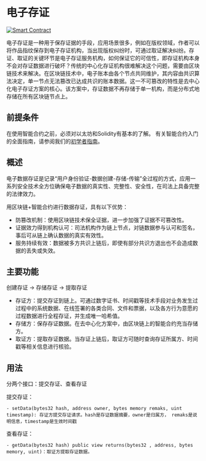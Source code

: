 # 电子存证

[![Smart Contract](https://badgen.net/badge/smart-contract/Solidity/orange)](https://soliditylang.org/) 

电子存证是一种用于保存证据的手段，应用场景很多，例如在版权领域，作者可以将作品指纹保存到电子存证机构，当出现版权纠纷时，可通过取证解决纠纷。存证、取证的关键环节是电子存证服务机构，如何保证它的可信性，即存证机构本身不会对存证数据进行破坏？传统的中心化存证机构很难解决这个问题，需要由区块链技术来解决。在区块链技术中，电子账本由各个节点共同维护，其内容由共识算法决定，单一节点无法篡改已达成共识的账本数据。这一不可篡改的特性是去中心化电子存证方案的核心。该方案中，存证数据不再存储于单一机构，而是分布式地存储在所有区块链节点上。

## 前提条件

在使用智能合约之前，必须对以太坊和Solidity有基本的了解。
有关智能合约入门的全面指南，请参阅我们的[初学者指南](https://github.com/BSN-DDC/docs/blob/main/BSN-DDC%E7%BD%91%E7%BB%9C%E9%83%A8%E7%BD%B2Solidity%E5%90%88%E7%BA%A6%E5%BF%AB%E9%80%9F%E4%B8%8A%E6%89%8B%E6%8C%87%E5%8D%97.pdf)。

## 概述

电子数据存证是记录“用户身份验证-数据创建-存储-传输”全过程的方式，应用一系列安全技术全方位确保电子数据的真实性、完整性、安全性，在司法上具备完整的法律效力。

用区块链+智能合约进行数据存证，具有以下优势：

- 防篡改机制：使用区块链技术保全证据，进一步加强了证据不可篡改性。
- 证据效力得到机构认可：司法机构作为链上节点，对链数据参与认可和签名，事后可从链上确认数据的真实有效性。
- 服务持续有效：数据被多方共识上链后，即使有部分共识方退出也不会造成数据的丢失或失效。


## 主要功能

创建存证 -> 存储存证 -> 提取存证

- 存证方：提交存证到链上。可通过数字证书、时间戳等技术手段对业务发生过过程中的系统数据、在线签署的各类合同、文件和票据，以及各方行为意愿的过程数据进行全程存证，并生成唯一哈希值。
- 存储方：保存存证数据。在去中心化方案中，由区块链上的智能合约充当存储方。
- 取证方：提取存证数据。当存证上链后，取证方可随时查询存证所属方、时间戳等相关信息进行核验。

## 用法

分两个接口：提交存证、查看存证

提交存证：

    - setData(bytes32 hash, address owner, bytes memory remaks, uint timestamp): 存证方提交存证请求。hash是存证数据摘要，owner是归属方， remaks是说明信息，timestamp是生效时间戳
        
查看存证：
    
    - getData(bytes32 hash) public view returns(bytes32 , address, bytes memory, uint)：取证方提取存证数据。 



